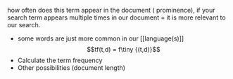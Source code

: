 how often does this term appear in the document ( prominence), if your search term appears multiple times in our document = it is more relevant to our search.
- some words are just more common in our [[language(s)]]
$$tf(t,d) = f\tiny {(t,d)}$$
- Calculate the term frequency
- Other possibilities (document length)